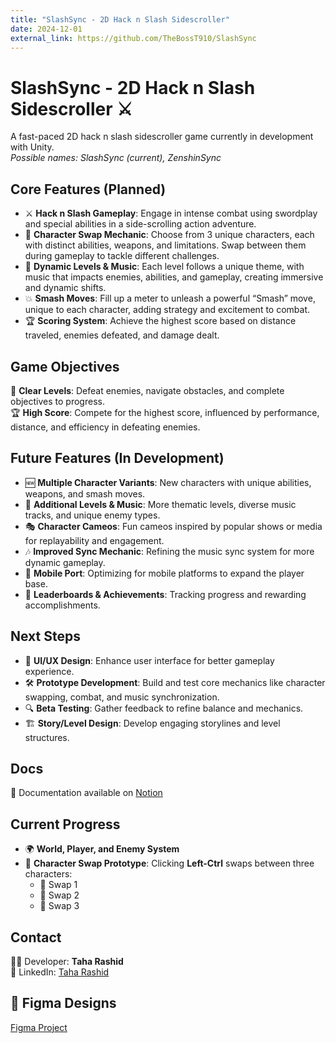```yaml
---
title: "SlashSync - 2D Hack n Slash Sidescroller"
date: 2024-12-01
external_link: https://github.com/TheBossT910/SlashSync
---
```


# SlashSync - 2D Hack n Slash Sidescroller ⚔️
A fast-paced 2D hack n slash sidescroller game currently in development with Unity.  
*Possible names: SlashSync (current), ZenshinSync*

## Core Features (Planned)
- ⚔️ **Hack n Slash Gameplay**: Engage in intense combat using swordplay and special abilities in a side-scrolling action adventure.
- 🔄 **Character Swap Mechanic**: Choose from 3 unique characters, each with distinct abilities, weapons, and limitations. Swap between them during gameplay to tackle different challenges.
- 🎵 **Dynamic Levels & Music**: Each level follows a unique theme, with music that impacts enemies, abilities, and gameplay, creating immersive and dynamic shifts.
- 💥 **Smash Moves**: Fill up a meter to unleash a powerful “Smash” move, unique to each character, adding strategy and excitement to combat.
- 🏆 **Scoring System**: Achieve the highest score based on distance traveled, enemies defeated, and damage dealt.

## Game Objectives
🎯 **Clear Levels**: Defeat enemies, navigate obstacles, and complete objectives to progress.  
🏆 **High Score**: Compete for the highest score, influenced by performance, distance, and efficiency in defeating enemies.

## Future Features (In Development)
- 🆕 **Multiple Character Variants**: New characters with unique abilities, weapons, and smash moves.
- 🏰 **Additional Levels & Music**: More thematic levels, diverse music tracks, and unique enemy types.
- 🎭 **Character Cameos**: Fun cameos inspired by popular shows or media for replayability and engagement.
- 🎶 **Improved Sync Mechanic**: Refining the music sync system for more dynamic gameplay.
- 📱 **Mobile Port**: Optimizing for mobile platforms to expand the player base.
- 🏅 **Leaderboards & Achievements**: Tracking progress and rewarding accomplishments.

## Next Steps
- 🎨 **UI/UX Design**: Enhance user interface for better gameplay experience.
- 🛠 **Prototype Development**: Build and test core mechanics like character swapping, combat, and music synchronization.
- 🔍 **Beta Testing**: Gather feedback to refine balance and mechanics.
- 🏗 **Story/Level Design**: Develop engaging storylines and level structures.

## Docs
📄 Documentation available on [Notion](https://axiomatic-number-f0f.notion.site/SlashSync-Docs-16ccff81b50d807fa5c1cf0d3d07d8fa)  

## Current Progress
- 🌍 **World, Player, and Enemy System**
- 🔄 **Character Swap Prototype**: Clicking **Left-Ctrl** swaps between three characters: 
  - 🔁 Swap 1
  - 🔁 Swap 2
  - 🔁 Swap 3

## Contact
👨‍💻 Developer: **Taha Rashid**  
🔗 LinkedIn: [Taha Rashid](https://www.linkedin.com/in/taha-rashid192)  

## 🎨 Figma Designs
[Figma Project](#)